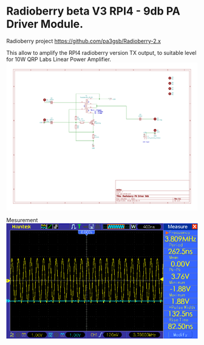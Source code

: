 # Radioberry beta V3 RPI4 - 9db PA Driver Module.

Radioberry project
https://github.com/pa3gsb/Radioberry-2.x

This allow to amplify the RPI4 radioberry version TX output, to suitable level for 10W QRP Labs Linear Power Amplifier.
![schema](https://github.com/cinosh07/Radioberry-Filters-Interface/blob/master/pa%20driver/pa-driver/schematic.png?raw=true)

Mesurement 
![schema](https://github.com/cinosh07/Radioberry-Filters-Interface/blob/master/pa%20driver/pa-driver/pic_66_1.bmp?raw=true)
